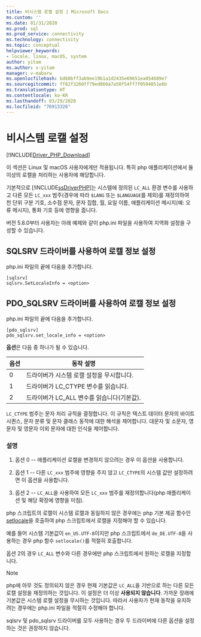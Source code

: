 ```yaml
---
title: 비시스템 로캘 설정 | Microsoft Docs
ms.custom: ''
ms.date: 01/31/2020
ms.prod: sql
ms.prod_service: connectivity
ms.technology: connectivity
ms.topic: conceptual
helpviewer_keywords:
- locale, linux, macOS, system
author: yitam
ms.author: v-yitam
manager: v-mabarw
ms.openlocfilehash: bd60bff3ab9ee19b1a1d2435e69651ea054689e7
ms.sourcegitcommit: ff82f3260ff79ed860a7a58f54ff7f0594851e6b
ms.translationtype: HT
ms.contentlocale: ko-KR
ms.lasthandoff: 03/29/2020
ms.locfileid: "76913326"
---
```

# <a name="non-system-locale-settings"></a>비시스템 로캘 설정
[!INCLUDE[Driver_PHP_Download](../../includes/driver_php_download.md)]

이 섹션은 Linux 및 macOS 사용자에게만 적용됩니다. 특히 php 애플리케이션에서 둘 이상의 로캘을 처리하는 사용자에 해당합니다.

기본적으로 [!INCLUDE[ssDriverPHP](../../includes/ssdriverphp_md.md)]는 시스템에 정의된 `LC_ALL` 환경 변수를 사용하고 다른 모든 `LC_xxx` 범주(경우에 따라 `$LANG` 또는 `$LANGUAGE`를 제외)를 재정의하여 천 단위 구분 기호, 소수점 문자, 문자 집합, 월, 요일 이름, 애플리케이션 메시지(예: 오류 메시지), 통화 기호 등에 영향을 줍니다.

버전 5.8.0부터 사용자는 아래 예제와 같이 php.ini 파일을 사용하여 지역화 설정을 구성할 수 있습니다.

## <a name="set-locale-info-using-the-sqlsrv-driver"></a>SQLSRV 드라이버를 사용하여 로캘 정보 설정  
php.ini 파일의 끝에 다음을 추가합니다.
  
```  
[sqlsrv]  
sqlsrv.SetLocaleInfo = <option>
```  
  
## <a name="set-locale-info-using-the-pdo_sqlsrv-driver"></a>PDO_SQLSRV 드라이버를 사용하여 로캘 정보 설정  
php.ini 파일의 끝에 다음을 추가합니다.
  
```  
[pdo_sqlsrv]  
pdo_sqlsrv.set_locale_info = <option>
```  
  
**옵션**은 다음 중 하나가 될 수 있습니다.  
  
|옵션|동작 설명|
|---------|---------------|
|0|드라이버가 시스템 로캘 설정을 무시합니다.|
|1|드라이버가 LC_CTYPE 변수를 읽습니다.|
|2|드라이버가 LC_ALL 변수를 읽습니다(기본값).|
  

`LC_CTYPE` 범주는 문자 처리 규칙을 결정합니다. 이 규칙은 텍스트 데이터 문자의 바이트 시퀀스, 문자 분류 및 문자 클래스 동작에 대한 해석을 제어합니다. 대문자 및 소문자, 영문자 및 영문자 이외 문자에 대한 인식을 제어합니다.

### <a name="explanation"></a>설명

1. 옵션 0 -- 애플리케이션 로캘을 변경하지 않으려는 경우 이 옵션을 사용합니다.

1. 옵션 1 -- 다른 `LC_xxx` 범주에 영향을 주지 않고 `LC_CTYPE`의 시스템 값만 설정하려면 이 옵션을 사용합니다.

1. 옵션 2 -- `LC_ALL`을 사용하여 모든 `LC_xxx` 범주를 재정의합니다(php 애플리케이션 및 해당 확장에 영향을 미침).

php 스크립트의 로캘이 시스템 로캘과 동일하지 않은 경우에는 php 기본 제공 함수인 [setlocale](https://www.php.net/manual/en/function.setlocale.php)을 호출하여 php 스크립트에서 로캘을 지정해야 할 수 있습니다. 

예를 들어 시스템 기본값이 `en_US.UTF-8`이지만 php 스크립트에서 `de_DE.UTF-8`을 사용하는 경우 php 함수 `setlocale()`를 적절히 호출합니다.

옵션 2의 경우 `LC_ALL` 변수와 다른 경우에만 php 스크립트에서 원하는 로캘을 지정합니다.

> [!NOTE]
> php에 아무 것도 정의되지 않은 경우 현재 기본값은 `LC_ALL`을 기반으로 하는 다른 모든 로캘 설정을 재정의하는 것입니다. 이 설정은 더 이상 **사용되지 않습니다**. 가까운 장래에 기본값은 시스템 로캘 설정을 무시하는 것입니다. 따라서 사용자가 현재 동작을 유지하려는 경우에는 php.ini 파일을 적절히 수정해야 합니다.

sqlsrv 및 pdo_sqlsrv 드라이버를 모두 사용하는 경우 두 드라이버에 다른 옵션을 설정하는 것은 권장하지 않습니다.